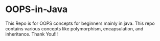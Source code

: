 # OOPS-in-Java
This Repo is for OOPS concepts for beginners mainly in java. This repo contains various concepts like polymorphism, encapsulation, and inheritance. Thank You!!!
